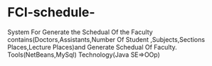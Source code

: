 # FCI-schedule-
System For Generate the Schedual Of the Faculty contains(Doctors,Assistants,Number Of Student ,Subjects,Sections Places,Lecture Places)and Generate Schedual Of Faculty. Tools(NetBeans,MySql) Technology(Java SE=>OOp)
